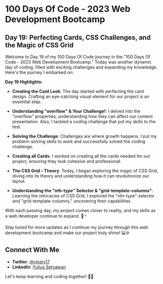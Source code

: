 # 100 Days Of Code - 2023 Web Development Bootcamp

## Day 19: Perfecting Cards, CSS Challenges, and the Magic of CSS Grid

Welcome to Day 19 of my 100 Days Of Code journey in the "100 Days Of Code - 2023 Web Development Bootcamp." Today was another dynamic day of coding, filled with exciting challenges and expanding my knowledge. Here's the journey I embarked on:

**Day 19 Highlights:**

- **Creating the Card Look**: The day started with perfecting the card design. Crafting an eye-catching visual element for our project is an essential step.

- **Understanding "overflow" & Your Challenge!**: I delved into the "overflow" properties, understanding how they can affect our content presentation. Also, I tackled a coding challenge that put my skills to the test.

- **Solving the Challenge**: Challenges are where growth happens. I put my problem-solving skills to work and successfully solved the coding challenge.

- **Creating all Cards**: I worked on creating all the cards needed for our project, ensuring they look cohesive and professional.

- **The CSS Grid - Theory**: Today, I began exploring the magic of CSS Grid, diving into its theory and understanding how it can revolutionize our layout.

- **Understanding the "nth-type" Selector & "grid-template-columns"**: Learning the intricacies of CSS Grid, I explored the "nth-type" selector and "grid-template-columns," uncovering their capabilities.

With each passing day, my project comes closer to reality, and my skills as a web developer continue to expand. 🚀🃏

Stay tuned for more updates as I continue my journey through this web development bootcamp and make our project truly shine! 💻🌐

## Connect With Me

- **Twitter**: [@ylssty17](https://twitter.com/ylssty17)
- **LinkedIn**: [Yulius Setyawan](https://linkedin.com/in/yulius17)

Let's keep learning and coding together! 🌟💡
